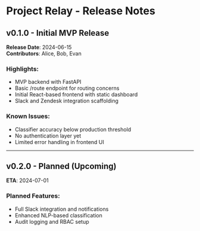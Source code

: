 # Project Relay - Release Notes

## v0.1.0 - Initial MVP Release
**Release Date**: 2024-06-15  
**Contributors**: Alice, Bob, Evan

### Highlights:
- MVP backend with FastAPI
- Basic /route endpoint for routing concerns
- Initial React-based frontend with static dashboard
- Slack and Zendesk integration scaffolding

### Known Issues:
- Classifier accuracy below production threshold
- No authentication layer yet
- Limited error handling in frontend UI

---

## v0.2.0 - Planned (Upcoming)
**ETA**: 2024-07-01

### Planned Features:
- Full Slack integration and notifications
- Enhanced NLP-based classification
- Audit logging and RBAC setup
